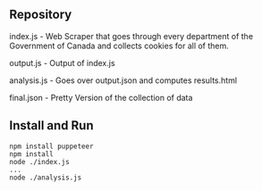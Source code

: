 ## Repository
index.js - Web Scraper that goes through every department of the Government of Canada and collects cookies for all of them.

output.js - Output of index.js

analysis.js - Goes over output.json and computes results.html

final.json - Pretty Version of the collection of data

## Install and Run
```
npm install puppeteer
npm install
node ./index.js
...
node ./analysis.js
```
